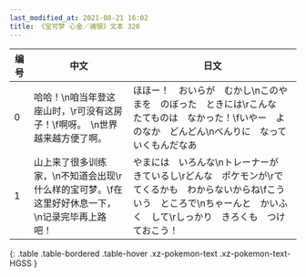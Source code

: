 ```yaml
---
last_modified_at: 2021-08-21 16:02
title: 《宝可梦 心金／魂银》文本 320
---
```

| 编号 | 中文 | 日文 |
| ---- | ---- | ---- |
| 0 | 哈哈！\n咱当年登这座山时，\r可没有这房子！\f啊呀。　\n世界越来越方便了啊。 | ほほー！　おいらが　むかし\nこのやまを　のぼった　ときには\rこんな　たてものは　なかった！\fいやー　よのなか　どんどん\nべんりに　なっていくもんだなあ |
| 1 | 山上来了很多训练家，\n不知道会出现\r什么样的宝可梦。\f在这里好好休息一下，\n记录完毕再上路吧！ | やまには　いろんな\nトレーナーが　きているし\rどんな　ポケモンが\rでてくるかも　わからないからね\fこういう　ところで\nちゃーんと　かいふく　して\rしっかり　きろくも　つけておこう！ |
{: .table .table-bordered .table-hover .xz-pokemon-text .xz-pokemon-text-HGSS }